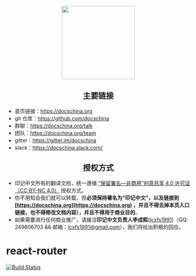 <div align="center">
  <a href="https://docschina.org">
    <img width="200" heigth="200" src="http://p4w4o0hm6.bkt.clouddn.com/image/png/site.png">
  </a>
</div>

<h2 align="center">主要链接</h2>

* 首页链接：https://docschina.org
* git 仓库：https://github.com/docschina
* 群聊：https://docschina.org/talk
* 团队：https://docschina.org/team
* gitter：https://gitter.im/docschina
* slack：https://docschina.slack.com/

<h2 align="center">授权方式</h2>

* 印记中文所有的翻译文档，统一遵循 [“保留署名—非商用”创意共享 4.0 许可证（CC BY-NC 4.0）](https://creativecommons.org/licenses/by-nc/4.0/deed.zh) 授权方式。
* 你不用知会我们就可以转载，但**必须保持署名为“印记中文”，以及链接到 [https://docschina.org](https://docschina.org) ，并且不得去掉本页入口链接，也不得修改文档内容），并且不得用于商业目的**。
* 如果需要进行任何商业推广，请接洽**印记中文负责人李成熙**([lcxfs1991](https://github.com/lcxfs1991))（QQ: 249806703 && 邮箱：[lcxfs1991@gmail.com](mailto:lcxfs1991@gmail.com)），我们将给出积极的回应。

# react-router
[![Build Status](https://travis-ci.org/docschina/react-router.cn.svg?branch=cn)](https://travis-ci.org/docschina/react-router.cn)

